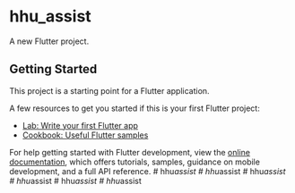 # hhu_assist

A new Flutter project.

## Getting Started

This project is a starting point for a Flutter application.

A few resources to get you started if this is your first Flutter project:

- [Lab: Write your first Flutter app](https://docs.flutter.dev/get-started/codelab)
- [Cookbook: Useful Flutter samples](https://docs.flutter.dev/cookbook)

For help getting started with Flutter development, view the
[online documentation](https://docs.flutter.dev/), which offers tutorials,
samples, guidance on mobile development, and a full API reference.
#   h h u _ a s s i s t  
 #   h h u _ a s s i s t  
 #   h h u _ a s s i s t  
 #   h h u _ a s s i s t  
 #   h h u _ a s s i s t  
 #   h h u _ a s s i s t  
 